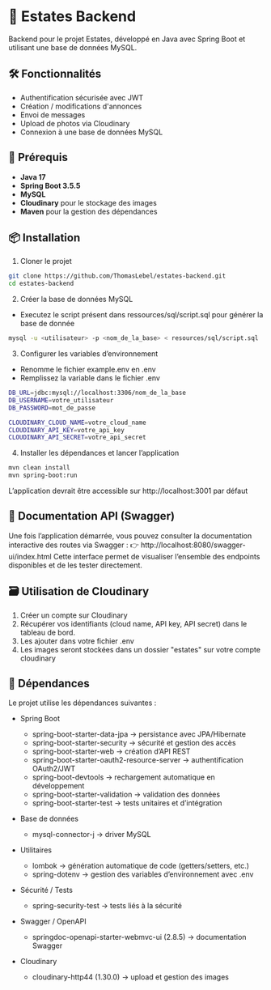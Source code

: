 

# 🏡 Estates Backend

Backend pour le projet Estates, développé en Java avec Spring Boot et utilisant une base de données MySQL.


## 🛠️ Fonctionnalités

- Authentification sécurisée avec JWT
- Création / modifications d'annonces
- Envoi de messages
- Upload de photos via Cloudinary
- Connexion à une base de données MySQL


## 🚀 Prérequis

- **Java 17**
- **Spring Boot 3.5.5**
- **MySQL**
- **Cloudinary** pour le stockage des images
- **Maven** pour la gestion des dépendances

## 📦 Installation

1. Cloner le projet
```bash 
git clone https://github.com/ThomasLebel/estates-backend.git
cd estates-backend
```
2. Créer la base de données MySQL
- Executez le script présent dans ressources/sql/script.sql pour générer la base de donnée
```bash 
mysql -u <utilisateur> -p <nom_de_la_base> < resources/sql/script.sql
```
3. Configurer les variables d’environnement
- Renomme le fichier example.env en .env
- Remplissez la variable dans le fichier .env
```bash 
DB_URL=jdbc:mysql://localhost:3306/nom_de_la_base
DB_USERNAME=votre_utilisateur
DB_PASSWORD=mot_de_passe

CLOUDINARY_CLOUD_NAME=votre_cloud_name
CLOUDINARY_API_KEY=votre_api_key
CLOUDINARY_API_SECRET=votre_api_secret
```

4. Installer les dépendances et lancer l’application
```bash 
mvn clean install
mvn spring-boot:run
```
L’application devrait être accessible sur http://localhost:3001 par défaut

## 📖 Documentation API (Swagger)
Une fois l’application démarrée, vous pouvez consulter la documentation interactive des routes via Swagger :
👉 http://localhost:8080/swagger-ui/index.html
Cette interface permet de visualiser l’ensemble des endpoints disponibles et de les tester directement.

## 🗃️ Utilisation de Cloudinary
1. Créer un compte sur Cloudinary
2. Récupérer vos identifiants (cloud name, API key, API secret) dans le tableau de bord.
3. Les ajouter dans votre fichier .env
4. Les images seront stockées dans un dossier "estates" sur votre compte cloudinary

## 🧩 ️Dépendances
Le projet utilise les dépendances suivantes :

- Spring Boot
    - spring-boot-starter-data-jpa → persistance avec JPA/Hibernate
    - spring-boot-starter-security → sécurité et gestion des accès
    - spring-boot-starter-web → création d’API REST
    - spring-boot-starter-oauth2-resource-server → authentification OAuth2/JWT
    - spring-boot-devtools → rechargement automatique en développement
    - spring-boot-starter-validation → validation des données
    - spring-boot-starter-test → tests unitaires et d’intégration

- Base de données
    - mysql-connector-j → driver MySQL

- Utilitaires
    - lombok → génération automatique de code (getters/setters, etc.)
    - spring-dotenv → gestion des variables d’environnement avec .env

- Sécurité / Tests
    - spring-security-test → tests liés à la sécurité

- Swagger / OpenAPI
    - springdoc-openapi-starter-webmvc-ui (2.8.5) → documentation Swagger

- Cloudinary
    - cloudinary-http44 (1.30.0) → upload et gestion des images

